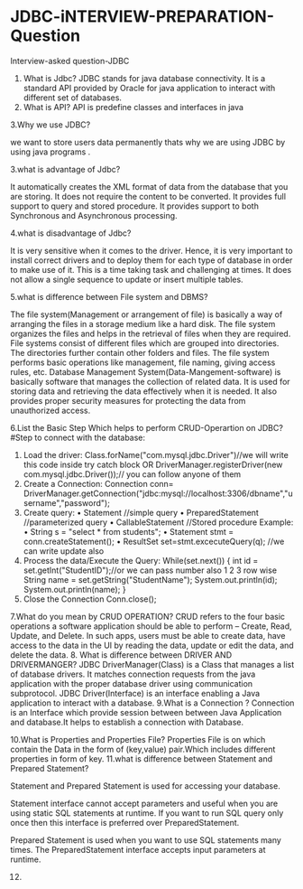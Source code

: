# JDBC-iNTERVIEW-PREPARATION-Question
Interview-asked question-JDBC
1. What is Jdbc?
JDBC stands for java database connectivity. It is a standard API provided by Oracle for java application to interact with different set of databases.
2. What is API?
API is predefine classes and interfaces in java 

3.Why we use JDBC?

we want to store users  data permanently thats why we are using JDBC by using java programs .

3.what is advantage of Jdbc?

It automatically creates the XML format of data from the database that you are storing.
It does not require the content to be converted.
It provides full support to query and stored procedure.
It provides support to both Synchronous and Asynchronous processing.

4.what is disadvantage of Jdbc?

It is very sensitive when it comes to the driver. Hence, it is very important to install correct drivers and to deploy them for each type of database in order to make use of it. This is a time taking task and challenging at times.
It does not allow a single sequence to update or insert multiple tables.

5.what is difference between File system and DBMS?

The file system(Management or arrangement of file) is basically a way of arranging the files in a storage medium like a hard disk. The file system organizes the files and helps in the retrieval of files when they are required. File systems consist of different files which are grouped into directories. The directories further contain other folders and files. The file system performs basic operations like management, file naming, giving access rules, etc. 
Database Management System(Data-Mangement-software) is basically software that manages the collection of related data. It is used for storing data and retrieving the data effectively when it is needed. It also provides proper security measures for protecting the data from unauthorized access.

6.List the Basic Step Which helps to perform CRUD-Operartion on JDBC?
#Step to connect with the database:
 1) Load the driver:
	Class.forName("com.mysql.jdbc.Driver")//we will write this code inside try catch block OR
	DriverManager.registerDriver(new com.mysql.jdbc.Driver());// you can follow anyone of them
 2) Create a Connection:
	Connection conn= DriverManager.getConnection("jdbc:mysql://localhost:3306/dbname","username","password");
 3) Create query:
•	Statement //simple query
•	PreparedStatement //parameterized query
•	CallableStatement //Stored procedure
Example: 
•	String s = "select * from students";
•	Statement stmt = conn.createStatement();
•	ResultSet set=stmt.excecuteQuery(q); //we can write update also
 4) Process the data/Execute the Query:
While(set.next())
{
int id = set.getInt("StudentID");//or we can pass number also 1 2 3 row wise
String name = set.getString("StudentName");
System.out.println(id);
System.out.println(name);
}
 5) Close the Connection
Conn.close();

7.What do you mean by CRUD OPERATION?
CRUD refers to the four basic operations a software application should be able to perform – Create, Read, Update, and Delete.
In such apps, users must be able to create data, have access to the data in the UI by reading the data, update or edit the data, and delete the data.
8. What is difference between DRIVER AND DRIVERMANGER?
JDBC DriverManager(Class) is a Class that manages a list of database drivers. It matches connection requests from the java application with the proper database driver using communication subprotocol. 
JDBC Driver(Interface) is an interface enabling a Java application to interact with a database.
9.What is a Connection ?
Connection is an Interface which provide session between between Java Application and database.It helps to establish a connection with Database.

10.What is Properties and Properties File?
Properties File is on which contain the Data in the form of (key,value) pair.Which includes different properties in form of key.
11.what is difference between Statement and Prepared Statement?

Statement and Prepared Statement is used for accessing your database.

Statement interface cannot accept parameters and useful when you are using static SQL statements at runtime. If you want to run SQL query only once then this interface is preferred over PreparedStatement.

Prepared Statement is used when you want to use SQL statements many times. The PreparedStatement interface accepts input parameters at runtime.

12.









